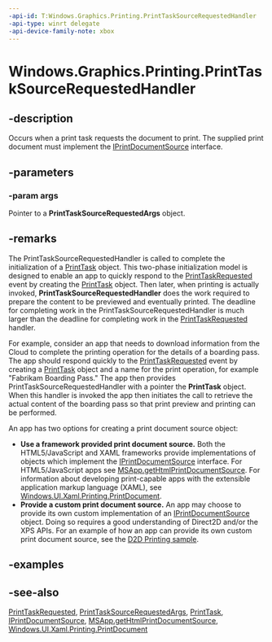 ```yaml
---
-api-id: T:Windows.Graphics.Printing.PrintTaskSourceRequestedHandler
-api-type: winrt delegate
-api-device-family-note: xbox
---
```

<!-- Delegate syntax.
public delegate void PrintTaskSourceRequestedHandler(Windows.Graphics.Printing.PrintTaskSourceRequestedArgs args)
-->
# Windows.Graphics.Printing.PrintTaskSourceRequestedHandler

## -description
Occurs when a print task requests the document to print. The supplied print document must implement the [IPrintDocumentSource](iprintdocumentsource.md) interface.

## -parameters
### -param args
Pointer to a **PrintTaskSourceRequestedArgs** object.


## -remarks
The PrintTaskSourceRequestedHandler is called to complete the initialization of a [PrintTask](printtask.md) object. This two-phase initialization model is designed to enable an app to quickly respond to the [PrintTaskRequested](printmanager_printtaskrequested.md) event by creating the [PrintTask](printtask.md) object. Then later, when printing is actually invoked, **PrintTaskSourceRequestedHandler** does the work required to prepare the content to be previewed and eventually printed. The deadline for completing work in the PrintTaskSourceRequestedHandler is much larger than the deadline for completing work in the [PrintTaskRequested](printmanager_printtaskrequested.md) handler.

For example, consider an app that needs to download information from the Cloud to complete the printing operation for the details of a boarding pass. The app should respond quickly to the [PrintTaskRequested](printmanager_printtaskrequested.md) event by creating a [PrintTask](printtask.md) object and a name for the print operation, for example "Fabrikam Boarding Pass." The app then provides PrintTaskSourceRequestedHandler with a pointer the **PrintTask** object. When this handler is invoked the app then initiates the call to retrieve the actual content of the boarding pass so that print preview and printing can be performed.

An app has two options for creating a print document source object:
+ **Use a framework provided print document source.** Both the HTML5/JavaScript and XAML frameworks provide implementations of objects which implement the [IPrintDocumentSource](iprintdocumentsource.md) interface. For HTML5/JavaScript apps see [MSApp.getHtmlPrintDocumentSource](https://msdn.microsoft.com/library/windows/apps/hh831251.aspx). For information about developing print-capable apps with the extensible application markup language (XAML), see [Windows.UI.Xaml.Printing.PrintDocument](../windows.ui.xaml.printing/printdocument.md).
+ **Provide a custom print document source.** An app may choose to provide its own custom implementation of an [IPrintDocumentSource](iprintdocumentsource.md) object. Doing so requires a good understanding of Direct2D and/or the XPS APIs. For an example of how an app can provide its own custom print document source, see the [D2D Printing sample](https://go.microsoft.com/fwlink/p/?linkid=242999).


## -examples

## -see-also
[PrintTaskRequested](printmanager_printtaskrequested.md), [PrintTaskSourceRequestedArgs](printtasksourcerequestedargs.md), [PrintTask](printtask.md), [IPrintDocumentSource](iprintdocumentsource.md), [MSApp.getHtmlPrintDocumentSource](https://msdn.microsoft.com/library/windows/apps/hh831251.aspx), [Windows.UI.Xaml.Printing.PrintDocument](../windows.ui.xaml.printing/printdocument.md)
